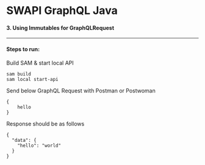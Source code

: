 # SWAPI GraphQL Java

#### 3. Using Immutables for GraphQLRequest

---
#### Steps to run:
Build SAM & start local API
```
sam build
sam local start-api
```

Send below GraphQL Request with Postman or Postwoman
```
{
    hello
}
```

Response should be as follows
```
{
  "data": {
    "hello": "world"
  }
}
```